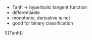 - Tanh -> hyperbolic tangent function
- differentiable
- monotonic, derivative is not
- good for binary classification

![[Tanh]]